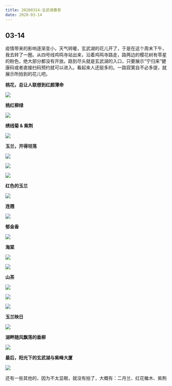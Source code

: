 ```yaml
---
title: 20200314-玄武湖春景
date: 2020-03-14
---
```


## 03-14

疫情带来的影响逐渐变小，天气转暖，玄武湖的花儿开了，于是在这个周末下午，我去转了一圈。从四号线鸡鸣寺站出来，沿着鸡鸣寺路走，路两边的樱花树有零星的粉色，绝大部分都没有开放。路到尽头就是玄武湖的入口，只要展示“宁归来”健康码或者直接扫码预约就可以进入。看起来人还挺多的。一路寂寞自不必多提，就展示所拍到的花儿吧。

**桃花，总让人联想到红颜薄命**

![](/blog/imgs/03913f2677ef12fa9ae9016cf5ed9330.jpg)

**桃红柳绿**

![](/blog/imgs/32c464452f8dc7015ba168e9d18866f9.jpg)

**绣线菊 & 紫荆**

![](/blog/imgs/e9e4ca1c459e9279835c5d3ebcc3e649.jpg)

**玉兰，开得坦荡**

![](/blog/imgs/e8799c126205423420a99f534c778bb2.jpg)

![](/blog/imgs/b12d68f1e19bf633fa9497cdf8ed70d3.jpg)

![](/blog/imgs/f7ac0dadd51f06ce861b236432de6b03.jpg)

**红色的玉兰**

![](/blog/imgs/f1602381020b71632464b16ecf1fa2d1.jpg)

**连翘**

![](/blog/imgs/0e04865476b97b19b07a8157dcc04754.jpg)

**郁金香**

![](/blog/imgs/383788e3e7e59e3355387bfa018b4c12.jpg)

**海棠**

![](/blog/imgs/06ca0f1d9f8ad166872f32fedcbe618c.jpg)

![](/blog/imgs/19bf2b95f312b6baf60d05089356f4f9.jpg)

**山茶**

![](/blog/imgs/f38fe0e419766802184fd534fc78f7bb.jpg)

![](/blog/imgs/234e90bb9da9837d0546f30cfb07eab2.jpg)

![](/blog/imgs/5c4c6a49e5190e2f1b4a2317e28050fb.jpg)

**玉兰映日**

![](/blog/imgs/960c905ccfbde64b53440c7362a6f374.jpg)

**湖畔随风飘荡的垂柳**

![](/blog/imgs/1d2491d3e6010cdbeb9e3244d261c44c.jpg)

**最后，阳光下的玄武湖与紫峰大厦**

![](/blog/imgs/ae6442154ced1fad9d68c01541559d08.jpg)

还有一些其他的，因为不太显眼，就没有拍了，大概有：二月兰、红花檵木、紫荆